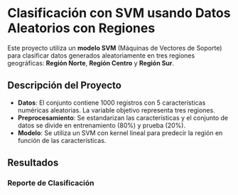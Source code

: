 # Clasificación con SVM usando Datos Aleatorios con Regiones

Este proyecto utiliza un **modelo SVM** (Máquinas de Vectores de Soporte) para clasificar datos generados aleatoriamente en tres regiones geográficas: **Región Norte**, **Región Centro** y **Región Sur**.

## Descripción del Proyecto

- **Datos**: El conjunto contiene 1000 registros con 5 características numéricas aleatorias. La variable objetivo representa tres regiones.
- **Preprocesamiento**: Se estandarizan las características y el conjunto de datos se divide en entrenamiento (80%) y prueba (20%).
- **Modelo**: Se utiliza un SVM con kernel lineal para predecir la región en función de las características.

## Resultados

### Reporte de Clasificación

